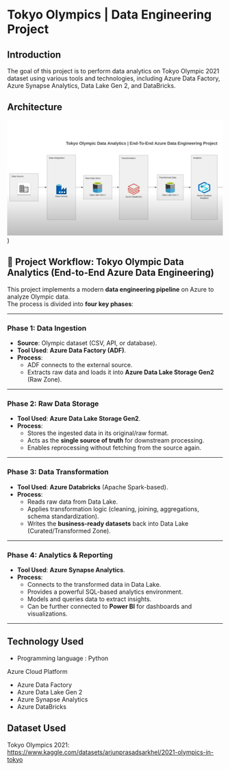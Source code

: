 
# Tokyo Olympics | Data Engineering Project

## Introduction

The goal of this project is to perform data analytics on Tokyo Olympic 2021 dataset using various tools and technologies, including Azure Data Factory, Azure Synapse Analytics, Data Lake Gen 2, and DataBricks.

## Architecture
![architecture](olmypic_dataset.png))

## 📌 Project Workflow: Tokyo Olympic Data Analytics (End-to-End Azure Data Engineering)

This project implements a modern **data engineering pipeline** on Azure to analyze Olympic data.  
The process is divided into **four key phases**:

---

### **Phase 1: Data Ingestion**
- **Source**: Olympic dataset (CSV, API, or database).
- **Tool Used**: **Azure Data Factory (ADF)**.
- **Process**:
  - ADF connects to the external source.
  - Extracts raw data and loads it into **Azure Data Lake Storage Gen2** (Raw Zone).

---

### **Phase 2: Raw Data Storage**
- **Tool Used**: **Azure Data Lake Storage Gen2**.
- **Process**:
  - Stores the ingested data in its original/raw format.
  - Acts as the **single source of truth** for downstream processing.
  - Enables reprocessing without fetching from the source again.

---

### **Phase 3: Data Transformation**
- **Tool Used**: **Azure Databricks** (Apache Spark-based).
- **Process**:
  - Reads raw data from Data Lake.
  - Applies transformation logic (cleaning, joining, aggregations, schema standardization).
  - Writes the **business-ready datasets** back into Data Lake (Curated/Transformed Zone).

---

### **Phase 4: Analytics & Reporting**
- **Tool Used**: **Azure Synapse Analytics**.
- **Process**:
  - Connects to the transformed data in Data Lake.
  - Provides a powerful SQL-based analytics environment.
  - Models and queries data to extract insights.
  - Can be further connected to **Power BI** for dashboards and visualizations.

---

## Technology Used
- Programming language : Python

Azure Cloud Platform
- Azure Data Factory
- Azure Data Lake Gen 2
- Azure Synapse Analytics
- Azure DataBricks

## Dataset Used
Tokyo Olympics 2021: https://www.kaggle.com/datasets/arjunprasadsarkhel/2021-olympics-in-tokyo
